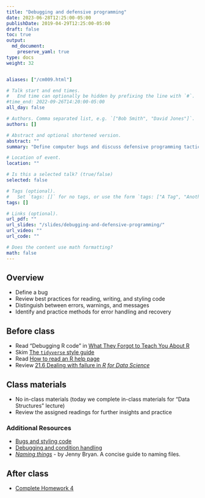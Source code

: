 ```yaml
---
title: "Debugging and defensive programming"
date: 2023-06-28T12:25:00-05:00
publishDate: 2019-04-29T12:25:00-05:00
draft: false
toc: true
output:
  md_document:
    preserve_yaml: true
type: docs
weight: 32


aliases: ["/cm009.html"]

# Talk start and end times.
#   End time can optionally be hidden by prefixing the line with `#`.
#time_end: 2022-09-26T14:20:00-05:00
all_day: false

# Authors. Comma separated list, e.g. `["Bob Smith", "David Jones"]`.
authors: []

# Abstract and optional shortened version.
abstract: ""
summary: "Define computer bugs and discuss defensive programming tactics."

# Location of event.
location: ""

# Is this a selected talk? (true/false)
selected: false

# Tags (optional).
#   Set `tags: []` for no tags, or use the form `tags: ["A Tag", "Another Tag"]` for one or more tags.
tags: []

# Links (optional).
url_pdf: ""
url_slides: "/slides/debugging-and-defensive-programming/"
url_video: ""
url_code: ""

# Does the content use math formatting?
math: false
---
```


## Overview

- Define a bug
- Review best practices for reading, writing, and styling code
- Distinguish between errors, warnings, and messages
- Identify and practice methods for error handling and recovery

<!--
* Interpret function documentation
* Introduce `traceback()` and explain how to read it
-->

## Before class

- Read “Debugging R code” in [What They Forgot to Teach You About
  R](https://rstats.wtf/debugging-r-code.html)
- Skim [The `tidyverse` style guide](http://style.tidyverse.org/)
- Read [How to read an R help
  page](http://socviz.co/appendix.html#how-to-read-an-r-help-page)
- Review [21.6 Dealing with failure in *R for Data
  Science*](http://r4ds.had.co.nz/iteration.html#dealing-with-failure)

## Class materials

- No in-class materials (today we complete in-class materials for “Data
  Structures” lecture)
- Review the assigned readings for further insights and practice

### Additional Resources

- [Bugs and styling code](/notes/style-guide/)
- [Debugging and condition handling](/notes/condition-handling/)
- [*Naming
  things*](http://www2.stat.duke.edu/~rcs46/lectures_2015/01-markdown-git/slides/naming-slides/naming-slides.pdf) -
  by Jenny Bryan. A concise guide to naming files.

## After class

- [Complete Homework 4](/homework/programming/)
